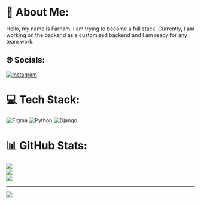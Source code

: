 # 💫 About Me:
Hello, my name is Farnam. I am trying to become a full stack. Currently, I am working on the backend as a customized backend and I am ready for any team work.


## 🌐 Socials:
[![Instagram](https://img.shields.io/badge/Instagram-%23E4405F.svg?logo=Instagram&logoColor=white)](https://instagram.com/mr.farnam69) 

# 💻 Tech Stack:
![Figma](https://img.shields.io/badge/figma-%23F24E1E.svg?style=for-the-badge&logo=figma&logoColor=white) ![Python](https://img.shields.io/badge/python-3670A0?style=for-the-badge&logo=python&logoColor=ffdd54) ![Django](https://img.shields.io/badge/django-%23092E20.svg?style=for-the-badge&logo=django&logoColor=white)
# 📊 GitHub Stats:
![](https://github-readme-stats.vercel.app/api?username=creator-69&theme=outrun&hide_border=false&include_all_commits=true&count_private=true)<br/>
![](https://github-readme-streak-stats.herokuapp.com/?user=creator-69&theme=outrun&hide_border=false)<br/>
![](https://github-readme-stats.vercel.app/api/top-langs/?username=creator-69&theme=outrun&hide_border=false&include_all_commits=true&count_private=true&layout=compact)

---
[![](https://visitcount.itsvg.in/api?id=creator-69&icon=9&color=4)](https://visitcount.itsvg.in)

<!-- Proudly created with GPRM ( https://gprm.itsvg.in ) -->
